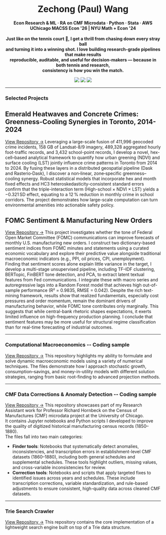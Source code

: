 <!-- Profile Header -->
<h1 align="center"> Zechong (Paul) Wang </h1>
<p align="center">
  <strong>
    Econ Research & ML · RA on CMF Microdata · Python · Stata · AWS <br/>
    UChicago MACSS Econ '26 | NYU Math + Econ '24
  </strong>
  <br/><br/>
  <strong>
    Just like on the tennis court 🎾, I get a thrill from chasing down every stray ball <br/>
    and turning it into a winning shot. I love building research-grade pipelines that make results <br/>
    reproducible, auditable, and useful for decision-makers — because in both tennis and research, <br/>
    consistency is how you win the match.
  </strong>
</p>

<p align="center">
  <a href="https://github.com/PaulWang-Uchicago"><img src="https://img.shields.io/badge/GitHub-PaulWang--Uchicago-black?logo=github" /></a>
  <a href="https://www.linkedin.com/in/wang1023/"><img src="https://img.shields.io/badge/LinkedIn-Connect-blue?logo=linkedin" /></a>
 <a href="mailto:zw2685@uchicago.edu">
  <img src="https://img.shields.io/badge/Email-Contact-blue?logo=microsoftoutlook&logoColor=white" />
</a>
</p>

---

### Selected Projects

## Emerald Heatwaves and Concrete Crimes: Greenness-Cooling Synergies in Toronto, 2014-2024
[View Repository →](https://github.com/PaulWang-Uchicago/Coding-Sample/tree/main/Large-Scale%20Computing%20Project)
Leveraging a large-scale fusion of 411,996 geocoded crime incidents, 158 GB of Landsat-8/9 imagery, 489,328 aggregated hourly foot-traffic records, and 3,432 school-point records, I develop a novel, hex-cell–based analytical framework to quantify how urban greening (NDVI) and surface cooling (LST) jointly influence crime patterns in Toronto from 2014 to 2024. By fusing these layers in a distributed geospatial pipeline (Dask and Rasterio‑Dask), I discover a non‑linear, zone‑specific greenness–cooling synergy. Robust statistical models that incorporate hex and month fixed effects and HC3 heteroskedasticity-consistent standard errors confirm that the triple-interaction term (High-school × NDVI × LST) yields a −0.321 SD effect, equating to a 12 % reduction in monthly crime in school corridors. The project demonstrates how large-scale computation can turn environmental amenities into actionable safety policy.

## FOMC Sentiment & Manufacturing New Orders
[View Repository →](https://github.com/PaulWang-Uchicago/Coding-Sample/tree/main/FOMC%20Project)
This project investigates whether the tone of Federal Open Market Committee (FOMC) communications can improve forecasts of monthly U.S. manufacturing new orders. I construct two dictionary-based sentiment indices from FOMC minutes and statements using a curated economic vocabulary and explore their predictive value alongside traditional macroeconomic indicators (e.g., PPI, oil prices, CPI, unemployment). Finding that sentiment scores alone explain little variance in the target, I develop a multi-stage unsupervised pipeline, including TF–IDF clustering, BERTopic, FinBERT tone detection, and PCA, to extract latent textual features from Fed communications. I integrate these with macro series and autoregressive lags into a Random Forest model that achieves high out-of-sample performance (R² = 0.9835, RMSE = 0.042). Despite the rich text-mining framework, results show that realized fundamentals, especially cost pressures and order momentum, remain the dominant drivers of manufacturing behavior, while FOMC tone contributes only marginally. This suggests that while central-bank rhetoric shapes expectations, it exerts limited influence on high-frequency production planning. I conclude that sentiment features may be more useful for structural regime classification than for real-time forecasting of industrial outcomes.

---
### Computational Macroeconomics -- Coding sample
[View Repository →](https://github.com/PaulWang-Uchicago/Coding-Sample/tree/main/Economic%20Modeling) This repository highlights my ability to formulate and solve dynamic macroeconomic models using a variety of numerical techniques. The files demonstrate how I approach stochastic growth, consumption–savings, and money-in-utility models with different solution strategies, ranging from basic root-finding to advanced projection methods.

---
### CMF Data Corrections & Anomaly Detection -- Coding sample
[View Repository →](https://github.com/PaulWang-Uchicago/Coding-Sample/tree/main/cmf_data_corrections) This repository showcases part of my Research Assistant work for Professor Richard Hornbeck on the Census of Manufactures (CMF) microdata project at the University of Chicago.  
It contains Jupyter notebooks and Python scripts I developed to improve the quality of digitized historical manufacturing census records (1850–1880).  
The files fall into two main categories:

- **Finder tools**: Notebooks that systematically detect anomalies, inconsistencies, and transcription errors in establishment-level CMF datasets (1860–1880), including both general schedules and supplemental schedules. These tools highlight outliers, missing values, and cross-variable inconsistencies for review.  
- **Correction tools**: Notebooks and scripts that apply targeted fixes to identified issues across years and schedules. These include transcription corrections, variable standardization, and rule-based adjustments to ensure consistent, high-quality data across cleaned CMF datasets.  

---
### Trie Search Crawler
[View Repository →](https://github.com/PaulWang-Uchicago/Coding-Sample/tree/main/trie_search) This repository contains the core implementation of a lightweight search engine built on top of a Trie data structure.

